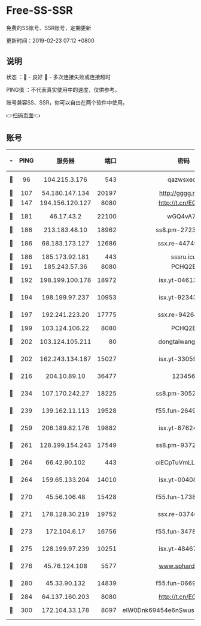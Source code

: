 # Free-SS-SSR

免费的SS账号、SSR账号，定期更新

更新时间：2019-02-23 07:12 +0800

## 说明

状态     ：🙂 - 良好 🙁 - 多次连接失败或连接超时

PING值   ：不代表真实使用中的速度，仅供参考。

账号兼容SS、SSR，你可以自由在两个软件中使用。

👉[扫码页面](https://liesauer.github.io/free-ss-ssr.github.io/)👈

## 账号

|-|PING|服务器|端口|密码|加密方式|区域|
|:----:|:----:|:-----:|-----:|:----:|:----:|:----:|
|🙂|96|104.215.3.176|543|qazwsxedc|aes-256-gcm|JP|
|🙂|107|54.180.147.134|20197|http://gggg.rocks|chacha20|KR|
|🙂|147|194.156.120.127|8080|http://t.cn/EGJIyrl|rc4-md5|RU|
|🙂|181|46.17.43.2|22100|wGQ4vA7D|aes-256-gcm|RU|
|🙂|186|213.183.48.10|18962|ss8.pm-27236881|rc4-md5|RU|
|🙂|186|68.183.173.127|12686|ssx.re-44749299|aes-256-cfb|US|
|🙂|186|185.173.92.181|443|sssru.icu|rc4-md5|RU|
|🙂|191|185.243.57.36|8080|PCHQ2E|rc4-md5|US|
|🙂|192|198.199.100.178|18972|isx.yt-04613633|aes-256-cfb|US|
|🙂|194|198.199.97.237|10953|isx.yt-92343390|aes-256-cfb|US|
|🙂|197|192.241.223.20|17775|ssx.re-94264903|aes-256-cfb|US|
|🙂|199|103.124.106.22|8080|PCHQ2E|rc4-md5|US|
|🙂|202|103.124.105.211|80|dongtaiwang.com|aes-256-cfb|US|
|🙂|202|162.243.134.187|15027|isx.yt-33059042|aes-256-cfb|US|
|🙂|216|204.10.89.10|36477|123456|aes-256-cfb|US|
|🙂|234|107.170.242.27|18225|ss8.pm-30525832|aes-256-cfb|US|
|🙂|239|139.162.11.113|19528|f55.fun-26491183|aes-256-cfb|SG|
|🙂|259|206.189.82.176|19882|isx.yt-87624170|aes-256-cfb|SG|
|🙂|261|128.199.154.243|17549|ss8.pm-93722543|aes-256-cfb|SG|
|🙂|264|66.42.90.102|443|oiECpTuVmLLxk4Ts|aes-256-cfb|US|
|🙂|264|159.65.133.204|14010|isx.yt-00408071|aes-256-cfb|SG|
|🙂|270|45.56.106.48|15428|f55.fun-17381628|aes-256-cfb|US|
|🙂|271|178.128.30.219|19752|ssx.re-03740090|aes-256-cfb|SG|
|🙂|273|172.104.6.17|16756|f55.fun-34782964|aes-256-cfb|US|
|🙂|275|128.199.97.239|10251|isx.yt-48467952|aes-256-cfb|SG|
|🙂|276|45.76.124.108|5577|www.sphard.com|aes-256-cfb|AU|
|🙂|280|45.33.90.132|14839|f55.fun-06699506|aes-256-cfb|US|
|🙂|284|64.137.160.203|8080|http://t.cn/EGJIyrl|rc4-md5|CA|
|🙂|300|172.104.33.178|8097|eIW0Dnk69454e6nSwuspv9DmS201tQ0D|aes-256-cfb|SG|
